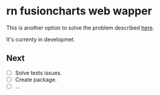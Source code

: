 # rn fusioncharts web wapper

This is another option to solve the problem described [here](https://github.com/osvald0/fusioncharts-web-wrapper).

It's currenty in developmet.

## Next

- [ ] Solve tests issues.
- [ ] Create package.
- [ ] ...